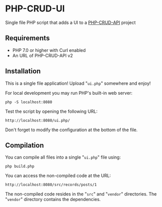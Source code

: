 # PHP-CRUD-UI

Single file PHP script that adds a UI to a [PHP-CRUD-API](https://github.com/mevdschee/php-crud-api) project

## Requirements

  - PHP 7.0 or higher with Curl enabled
  - An URL of PHP-CRUD-API v2

## Installation

This is a single file application! Upload "`ui.php`" somewhere and enjoy!

For local development you may run PHP's built-in web server:

    php -S localhost:8080

Test the script by opening the following URL:

    http://localhost:8080/ui.php/

Don't forget to modify the configuration at the bottom of the file.

## Compilation

You can compile all files into a single "`ui.php`" file using:

    php build.php

You can access the non-compiled code at the URL:

    http://localhost:8080/src/records/posts/1

The non-compiled code resides in the "`src`" and "`vendor`" directories. The "`vendor`" directory contains the dependencies.
